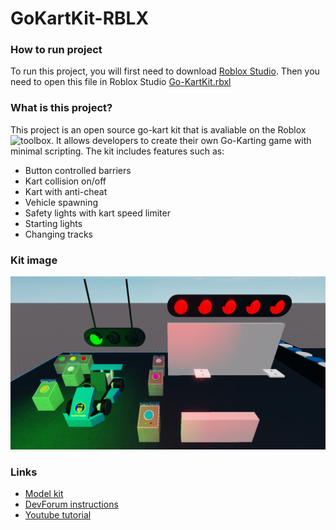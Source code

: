 # GoKartKit-RBLX

### How to run project
To run this project, you will first need to download [Roblox Studio](https://www.roblox.com/create). Then you need to open this file in Roblox Studio [Go-KartKit.rbxl](Go-KartKit.rbxl)

### What is this project?
This project is an open source go-kart kit that is avaliable on the Roblox ![toolbox](https://www.roblox.com/library/3719396356/Yar890-Studio-Racing-Kit-ALPHA). It allows developers to create their own Go-Karting game with minimal scripting. The kit includes features such as:
* Button controlled barriers
* Kart collision on/off
* Kart with anti-cheat
* Vehicle spawning
* Safety lights with kart speed limiter
* Starting lights
* Changing tracks

### Kit image
![Kit Image](KitImage.png)

### Links
* [Model kit](https://www.roblox.com/library/3719396356/Yar890-Studio-Racing-Kit-ALPHA) <br/>
* [DevForum instructions](https://devforum.roblox.com/t/yar890-studio-racing-kit-instructions/741217) <br/>
* [Youtube tutorial](https://www.youtube.com/watch?v=HJhDu9wpGzY) <br/>
